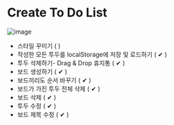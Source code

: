 # Create To Do List

![image](https://velog.velcdn.com/images/milkymilky0116/post/2a597a52-fbc1-4993-9176-8df1e029cbbf/image.png)

- 스타일 꾸미기 ( )
- 작성한 모든 투두를 localStorage에 저장 및 로드하기 ( ✔ )
- 투두 삭제하기- Drag & Drop 휴지통 ( ✔ )
- 보드 생성하기 ( ✔ )
- 보드끼리도 순서 바꾸기 ( ✔ )
- 보드가 가진 투두 전체 삭제 ( ✔ )
- 보드 삭제 ( ✔ )
- 투두 수정 ( ✔ )
- 보드 제목 수정 ( ✔ )
